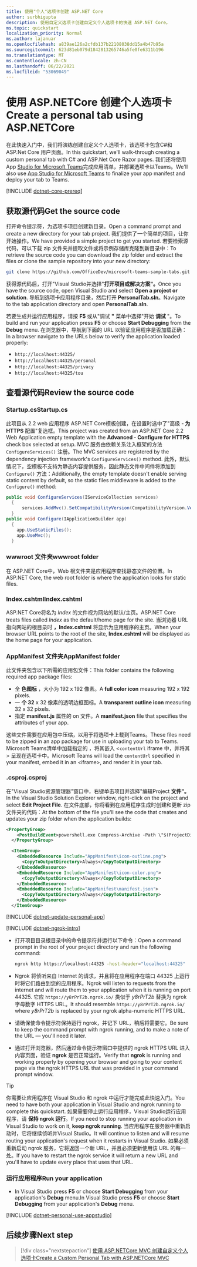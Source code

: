 ```yaml
---
title: 使用"个人"选项卡创建 ASP.NET Core
author: surbhigupta
description: 使用自定义选项卡创建自定义个人选项卡的快速 ASP.NET Core。
ms.topic: quickstart
localization_priority: Normal
ms.author: lajanuar
ms.openlocfilehash: a839ae126a2cfdb137b22108038dd15a4b47b95a
ms.sourcegitcommit: 623d81eb079d1842813265746a5fe0fe6311b196
ms.translationtype: MT
ms.contentlocale: zh-CN
ms.lasthandoff: 06/22/2021
ms.locfileid: "53069049"
---
```

# <a name="create-a-personal-tab-using-aspnetcore"></a><span data-ttu-id="c013e-103">使用 ASP.NETCore 创建个人选项卡</span><span class="sxs-lookup"><span data-stu-id="c013e-103">Create a personal tab using ASP.NETCore</span></span>

<span data-ttu-id="c013e-104">在此快速入门中，我们将演练创建自定义个人选项卡，该选项卡包含C#和 ASP.Net Core 用户页面。</span><span class="sxs-lookup"><span data-stu-id="c013e-104">In this quickstart, we'll walk-through creating a custom personal tab with C# and ASP.Net Core Razor pages.</span></span> <span data-ttu-id="c013e-105">我们还将使用 App [Studio for Microsoft Teams](~/concepts/build-and-test/app-studio-overview.md)完成应用清单，并部署选项卡以Teams。</span><span class="sxs-lookup"><span data-stu-id="c013e-105">We'll also use [App Studio for Microsoft Teams](~/concepts/build-and-test/app-studio-overview.md) to finalize your app manifest and deploy your tab to Teams.</span></span>

[!INCLUDE [dotnet-core-prereq](~/includes/tabs/dotnet-core-prereq.md)]

## <a name="get-the-source-code"></a><span data-ttu-id="c013e-106">获取源代码</span><span class="sxs-lookup"><span data-stu-id="c013e-106">Get the source code</span></span>

<span data-ttu-id="c013e-107">打开命令提示符，为选项卡项目创建新目录。</span><span class="sxs-lookup"><span data-stu-id="c013e-107">Open a command prompt and create a new directory for your tab project.</span></span> <span data-ttu-id="c013e-108">我们提供了一个简单的项目，让你开始操作。</span><span class="sxs-lookup"><span data-stu-id="c013e-108">We have provided a simple project to get you started.</span></span> <span data-ttu-id="c013e-109">若要检索源代码，可以下载 zip 文件夹并提取文件或将示例存储库克隆到新目录中：</span><span class="sxs-lookup"><span data-stu-id="c013e-109">To retrieve the source code you can download the zip folder and extract the files or clone the sample repository into your new directory:</span></span>

```bash
git clone https://github.com/OfficeDev/microsoft-teams-sample-tabs.git
```

<span data-ttu-id="c013e-110">获得源代码后，打开"Visual Studio并选择"**打开项目或解决方案"。**</span><span class="sxs-lookup"><span data-stu-id="c013e-110">Once you have the source code, open Visual Studio and select **Open a project or solution**.</span></span> <span data-ttu-id="c013e-111">导航到选项卡应用程序目录，然后打开 **PersonalTab.sln**。</span><span class="sxs-lookup"><span data-stu-id="c013e-111">Navigate to the tab application directory and open **PersonalTab.sln**.</span></span>

<span data-ttu-id="c013e-112">若要生成并运行应用程序，请按 **F5** 或从"调试 **"** 菜单中选择"开始 **调试** "。</span><span class="sxs-lookup"><span data-stu-id="c013e-112">To build and run your application press **F5** or choose **Start Debugging** from the **Debug** menu.</span></span> <span data-ttu-id="c013e-113">在浏览器中，导航到下面的 URL 以验证应用程序是否加载正确：</span><span class="sxs-lookup"><span data-stu-id="c013e-113">In a browser navigate to the URLs below to verify the application loaded properly:</span></span>

- `http://localhost:44325/`
- `http://localhost:44325/personal`
- `http://localhost:44325/privacy`
- `http://localhost:44325/tou`

## <a name="review-the-source-code"></a><span data-ttu-id="c013e-114">查看源代码</span><span class="sxs-lookup"><span data-stu-id="c013e-114">Review the source code</span></span>

### <a name="startupcs"></a><span data-ttu-id="c013e-115">Startup.cs</span><span class="sxs-lookup"><span data-stu-id="c013e-115">Startup.cs</span></span>

<span data-ttu-id="c013e-116">此项目从 2.2 web 应用程序 ASP.NET Core模板创建，在设置时选中了"高级 **- 为 HTTPS** 配置"复选框。</span><span class="sxs-lookup"><span data-stu-id="c013e-116">This project was created from an ASP.NET Core 2.2 Web Application empty template with the **Advanced - Configure for HTTPS** check box selected at setup.</span></span> <span data-ttu-id="c013e-117">MVC 服务由依赖关系注入框架的方法 `ConfigureServices()` 注册。</span><span class="sxs-lookup"><span data-stu-id="c013e-117">The MVC services are registered by the dependency injection framework's `ConfigureServices()` method.</span></span> <span data-ttu-id="c013e-118">此外，默认情况下，空模板不支持为静态内容提供服务，因此静态文件中间件将添加到 `Configure()` 方法：</span><span class="sxs-lookup"><span data-stu-id="c013e-118">Additionally, the empty template doesn't enable serving static content by default, so the static files middleware is added to the `Configure()` method:</span></span>

```csharp
public void ConfigureServices(IServiceCollection services)
  {
      services.AddMvc().SetCompatibilityVersion(CompatibilityVersion.Version_2_2);
  }
public void Configure(IApplicationBuilder app)
  {
    app.UseStaticFiles();
    app.UseMvc();
  }
```

### <a name="wwwroot-folder"></a><span data-ttu-id="c013e-119">wwwroot 文件夹</span><span class="sxs-lookup"><span data-stu-id="c013e-119">wwwroot folder</span></span>

<span data-ttu-id="c013e-120">在 ASP.NET Core中，Web 根文件夹是应用程序查找静态文件的位置。</span><span class="sxs-lookup"><span data-stu-id="c013e-120">In ASP.NET Core, the web root folder is where the application looks for static files.</span></span>

### <a name="indexcshtml"></a><span data-ttu-id="c013e-121">Index.cshtml</span><span class="sxs-lookup"><span data-stu-id="c013e-121">Index.cshtml</span></span>

<span data-ttu-id="c013e-122">ASP.NET Core将名为 *Index* 的文件视为网站的默认/主页。</span><span class="sxs-lookup"><span data-stu-id="c013e-122">ASP.NET Core treats files called *Index* as the default/home page for the site.</span></span> <span data-ttu-id="c013e-123">当浏览器 URL 指向网站的根目录时 **，Index.cshtml** 将显示为应用程序的主页。</span><span class="sxs-lookup"><span data-stu-id="c013e-123">When your browser URL points to the root of the site, **Index.cshtml** will be displayed as the home page for your application.</span></span>

### <a name="appmanifest-folder"></a><span data-ttu-id="c013e-124">AppManifest 文件夹</span><span class="sxs-lookup"><span data-stu-id="c013e-124">AppManifest folder</span></span>

<span data-ttu-id="c013e-125">此文件夹包含以下所需的应用包文件：</span><span class="sxs-lookup"><span data-stu-id="c013e-125">This folder contains the following required app package files:</span></span>

- <span data-ttu-id="c013e-126">全 **色图标** ，大小为 192 x 192 像素。</span><span class="sxs-lookup"><span data-stu-id="c013e-126">A **full color icon** measuring 192 x 192 pixels.</span></span>
- <span data-ttu-id="c013e-127">一 **个 32** x 32 像素的透明边框图标。</span><span class="sxs-lookup"><span data-stu-id="c013e-127">A **transparent outline icon** measuring 32 x 32 pixels.</span></span>
- <span data-ttu-id="c013e-128">指定 **manifest.js** 属性的 on 文件。</span><span class="sxs-lookup"><span data-stu-id="c013e-128">A **manifest.json** file that specifies the attributes of your app.</span></span>

<span data-ttu-id="c013e-129">这些文件需要在应用包中压缩，以用于将选项卡上载到Teams。</span><span class="sxs-lookup"><span data-stu-id="c013e-129">These files need to be zipped in an app package for use in uploading your tab to Teams.</span></span> <span data-ttu-id="c013e-130">Microsoft Teams清单中加载指定的 ，将其嵌入 <`contentUrl` iframe 中，并将其 \> 呈现在选项卡中。</span><span class="sxs-lookup"><span data-stu-id="c013e-130">Microsoft Teams will load the `contentUrl` specified in your manifest, embed it in an <iframe\>, and render it in your tab.</span></span>

### <a name="csproj"></a><span data-ttu-id="c013e-131">.csproj</span><span class="sxs-lookup"><span data-stu-id="c013e-131">.csproj</span></span>

<span data-ttu-id="c013e-132">在"Visual Studio资源管理器"窗口中，右键单击项目并选择"编辑Project **文件"。**</span><span class="sxs-lookup"><span data-stu-id="c013e-132">In the Visual Studio Solution Explorer window, right-click on the project and select **Edit Project File**.</span></span> <span data-ttu-id="c013e-133">在文件底部，你将看到在应用程序生成时创建和更新 zip 文件夹的代码：</span><span class="sxs-lookup"><span data-stu-id="c013e-133">At the bottom of the file you'll see the code that creates and updates your zip folder when the application builds:</span></span>

```xml
<PropertyGroup>
    <PostBuildEvent>powershell.exe Compress-Archive -Path \"$(ProjectDir)AppManifest\*\" -DestinationPath \"$(TargetDir)tab.zip\" -Force</PostBuildEvent>
  </PropertyGroup>

  <ItemGroup>
    <EmbeddedResource Include="AppManifest\icon-outline.png">
      <CopyToOutputDirectory>Always</CopyToOutputDirectory>
    </EmbeddedResource>
    <EmbeddedResource Include="AppManifest\icon-color.png">
      <CopyToOutputDirectory>Always</CopyToOutputDirectory>
    </EmbeddedResource>
    <EmbeddedResource Include="AppManifest\manifest.json">
      <CopyToOutputDirectory>Always</CopyToOutputDirectory>
    </EmbeddedResource>
  </ItemGroup>
```

[!INCLUDE  [dotnet-update-personal-app](~/includes/tabs/dotnet-update-personal-app.md)]

[!INCLUDE [dotnet-ngrok-intro](~/includes/tabs/dotnet-ngrok-intro.md)]

- <span data-ttu-id="c013e-134">打开项目目录根目录中的命令提示符并运行以下命令：</span><span class="sxs-lookup"><span data-stu-id="c013e-134">Open a command prompt in the root of your project directory and run the following command:</span></span>

    ```bash
    ngrok http https://localhost:44325 -host-header="localhost:44325"
    ```

- <span data-ttu-id="c013e-135">Ngrok 将侦听来自 Internet 的请求，并且将在应用程序在端口 44325 上运行时将它们路由到您的应用程序。</span><span class="sxs-lookup"><span data-stu-id="c013e-135">Ngrok will listen to requests from the internet and will route them to your application when it is running on port 44325.</span></span>  <span data-ttu-id="c013e-136">它应 `https://y8rPrT2b.ngrok.io/` 类似于 *y8rPrT2b* 替换为 ngrok 字母数字 HTTPS URL。</span><span class="sxs-lookup"><span data-stu-id="c013e-136">It should resemble `https://y8rPrT2b.ngrok.io/` where *y8rPrT2b* is replaced by your ngrok alpha-numeric HTTPS URL.</span></span>

- <span data-ttu-id="c013e-137">请确保使命令提示符保持运行 ngrok，并记下 URL，稍后将需要它。</span><span class="sxs-lookup"><span data-stu-id="c013e-137">Be sure to keep the command prompt with ngrok running, and to make a note of the URL — you'll need it later.</span></span>

- <span data-ttu-id="c013e-138">通过打开浏览器，然后通过命令提示符窗口中提供的 ngrok HTTPS URL 进入内容页面，验证 **ngrok** 是否正常运行。</span><span class="sxs-lookup"><span data-stu-id="c013e-138">Verify that **ngrok** is running and working properly by opening your browser and going to your content page via the ngrok HTTPS URL that was provided in your command prompt window.</span></span>

>[!TIP]
><span data-ttu-id="c013e-139">你需要让应用程序在 Visual Studio 和 ngrok 中运行才能完成此快速入门。</span><span class="sxs-lookup"><span data-stu-id="c013e-139">You need to have both your application in Visual Studio and ngrok running to complete this quickstart.</span></span> <span data-ttu-id="c013e-140">如果需要停止运行应用程序，Visual Studio运行应用程序，请 **保持 ngrok 运行**。</span><span class="sxs-lookup"><span data-stu-id="c013e-140">If you need to stop running your application in Visual Studio to work on it, **keep ngrok running**.</span></span> <span data-ttu-id="c013e-141">当应用程序在服务器中重新启动时，它将继续侦听并Visual Studio。</span><span class="sxs-lookup"><span data-stu-id="c013e-141">It will continue to listen and will resume routing your application's request when it restarts in Visual Studio.</span></span> <span data-ttu-id="c013e-142">如果必须重新启动 ngrok 服务，它将返回一个新 URL，并且必须更新使用该 URL 的每一处。</span><span class="sxs-lookup"><span data-stu-id="c013e-142">If you have to restart the ngrok service it will return a new URL and you'll have to update every place that uses that URL.</span></span>

### <a name="run-your-application"></a><span data-ttu-id="c013e-143">运行应用程序</span><span class="sxs-lookup"><span data-stu-id="c013e-143">Run your application</span></span>

- <span data-ttu-id="c013e-144">In Visual Studio press **F5** or choose **Start Debugging** from your application's **Debug** menu.</span><span class="sxs-lookup"><span data-stu-id="c013e-144">In Visual Studio press **F5** or choose **Start Debugging** from your application's **Debug** menu.</span></span>

[!INCLUDE [dotnet-personal-use-appstudio](~/includes/tabs/dotnet-personal-use-appstudio.md)]

## <a name="next-step"></a><span data-ttu-id="c013e-145">后续步骤</span><span class="sxs-lookup"><span data-stu-id="c013e-145">Next step</span></span>

> [!div class="nextstepaction"]
> [<span data-ttu-id="c013e-146">使用 ASP.NETCore MVC 创建自定义个人选项卡</span><span class="sxs-lookup"><span data-stu-id="c013e-146">Create a Custom Personal Tab with ASP.NETCore MVC</span></span>](~/tabs/quickstarts/create-personal-tab-dotnet-core-mvc.md)

